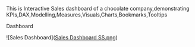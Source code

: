 This is Interactive Sales dashboard of a chocolate company,demonstrating KPIs,DAX,Modelling,Measures,Visuals,Charts,Bookmarks,Tooltips

Dashboard

![Sales Dashboard]([Sales Dashboard SS.png](https://github.com/Apekshamarutip1/Sales-Dashboard/blob/main/Sales%20Dashboard%20SS.png))

